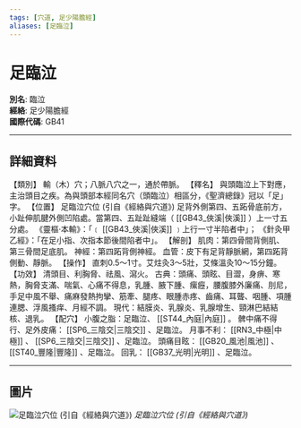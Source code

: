 ```yaml
---
tags: [穴道, 足少陽膽經]
aliases: [足臨泣]
---
```


# 足臨泣

**別名**: 臨泣  
**經絡**: 足少陽膽經  
**國際代碼**: GB41  

---

## 詳細資料
【類別】
輸（木）穴；八脈八穴之一，通於帶脈。
【釋名】
與頭臨泣上下對應，主治頭目之疾。為與頭部本經同名穴（頭臨泣）相區分，《聖濟總錄》冠以「足」字。
【位置】
足臨泣穴位 (引自《經絡與穴道》)
足背外側第四、五跖骨底前方，小趾伸肌腱外側凹陷處。當第四、五趾趾縫端（ [[GB43_俠溪|俠溪]] ）上一寸五分處。
《靈樞‧本輸》：「﹝ [[GB43_俠溪|俠溪]] ﹞上行一寸半陷者中」；
《針灸甲乙經》：「在足小指、次指本節後間陷者中」。
【解剖】
肌肉：第四骨間背側肌、第三骨間足底肌。
神經：第四跖背側神經。
血管：皮下有足背靜脈網，第四跖背側動、靜脈。
【操作】
直刺0.5～1寸。艾炷灸3～5壯，艾條溫灸10～15分鐘。
【功效】
清頭目、利胸脅、祛風、瀉火。
古典：頭痛、頭眩、目澀，身痹、寒熱，胸脅支滿、喘氣、心痛不得息，乳腫、腋下腫、瘰癧，腰腹膝外廉痛、刖尼，手足中風不舉、痛麻發熱拘攣、筋牽、腿疼、眼腫赤疼、齒痛、耳聾、咽腫、項腫連腮、浮風搔痒、月經不調。
現代：結膜炎、乳腺炎、乳腺增生、頸淋巴結結核、退乳。
【配穴】
小腹之脂：足臨泣、 [[ST44_內庭|內庭]] 。
髀中痛不得行、足外皮痛： [[SP6_三陰交|三陰交]] 、足臨泣。
月事不利： [[RN3_中極|中極]] 、 [[SP6_三陰交|三陰交]] 、足臨泣。
頭痛目眩： [[GB20_風池|風池]] 、 [[ST40_豐隆|豐隆]] 、足臨泣。
回乳： [[GB37_光明|光明]] 、足臨泣。

---

## 圖片
![足臨泣穴位 (引自《經絡與穴道》)](https://yibian.hopto.org/pic/acu/norm/11/julinqi(j&a).jpg)
_足臨泣穴位 (引自《經絡與穴道》)_

